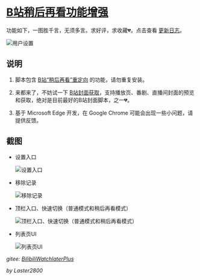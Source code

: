 # [B站稍后再看功能增强](https://greasyfork.org/zh-CN/scripts/395456)

功能如下，一图胜千言，无须多言。求好评，求收藏💔。点击查看 [更新日志](https://gitee.com/liangjiancang/userscript/blob/master/BilibiliWatchlaterPlus/changelog.md)。

![用户设置](https://gitee.com/liangjiancang/userscript/raw/master/BilibiliWatchlaterPlus/screenshot/用户设置.png)

## 说明

1. 脚本包含 [B站“稍后再看”重定向](https://greasyfork.org/zh-CN/scripts/383441) 的功能，请勿重复安装。

2. 来都来了，不妨试一下 [B站封面获取](https://greasyfork.org/zh-CN/scripts/395575)，支持播放页、番剧、直播间封面的预览和获取，绝对是目前最好的B站封面脚本，之一💔。

3. 基于 Microsoft Edge 开发，在 Google Chrome 可能会出现一些小问题，请提供反馈。

## 截图

* 设置入口

    ![设置入口](https://gitee.com/liangjiancang/userscript/raw/master/BilibiliWatchlaterPlus/screenshot/设置入口.png)

* 移除记录

    ![移除记录](https://gitee.com/liangjiancang/userscript/raw/master/BilibiliWatchlaterPlus/screenshot/移除记录.png)

* 顶栏入口、快速切换（普通模式和稍后再看模式）

    ![顶栏入口、快速切换（普通模式和稍后再看模式）](https://gitee.com/liangjiancang/userscript/raw/master/BilibiliWatchlaterPlus/screenshot/顶栏入口、快速切换（普通模式和稍后再看模式）.png)

* 列表页UI

    ![列表页UI](https://gitee.com/liangjiancang/userscript/raw/master/BilibiliWatchlaterPlus/screenshot/列表页UI.png)

*gitee: [BilibiliWatchlaterPlus](https://gitee.com/liangjiancang/userscript/tree/master/BilibiliWatchlaterPlus)*

*by Laster2800*
